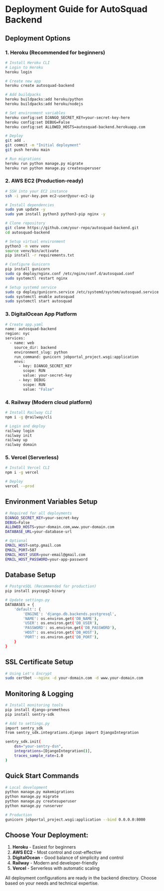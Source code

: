 # Deployment Guide for AutoSquad Backend

## Deployment Options

### 1. **Heroku (Recommended for beginners)**
```bash
# Install Heroku CLI
# Login to Heroku
heroku login

# Create new app
heroku create autosquad-backend

# Add buildpacks
heroku buildpacks:add heroku/python
heroku buildpacks:add heroku/nodejs

# Set environment variables
heroku config:set DJANGO_SECRET_KEY=your-secret-key-here
heroku config:set DEBUG=False
heroku config:set ALLOWED_HOSTS=autosquad-backend.herokuapp.com

# Deploy
git add .
git commit -m "Initial deployment"
git push heroku main

# Run migrations
heroku run python manage.py migrate
heroku run python manage.py createsuperuser
```

### 2. **AWS EC2 (Production-ready)**
```bash
# SSH into your EC2 instance
ssh -i your-key.pem ec2-user@your-ec2-ip

# Install dependencies
sudo yum update -y
sudo yum install python3 python3-pip nginx -y

# Clone repository
git clone https://github.com/your-repo/autosquad-backend.git
cd autosquad-backend

# Setup virtual environment
python3 -m venv venv
source venv/bin/activate
pip install -r requirements.txt

# Configure Gunicorn
pip install gunicorn
sudo cp deploy/nginx.conf /etc/nginx/conf.d/autosquad.conf
sudo systemctl restart nginx

# Setup systemd service
sudo cp deploy/gunicorn.service /etc/systemd/system/autosquad.service
sudo systemctl enable autosquad
sudo systemctl start autosquad
```

### 3. **DigitalOcean App Platform**
```bash
# Create app.yaml
name: autosquad-backend
region: nyc
services:
  - name: web
    source_dir: backend
    environment_slug: python
    run_command: gunicorn jobportal_project.wsgi:application
    envs:
      - key: DJANGO_SECRET_KEY
        scope: RUN
        value: your-secret-key
      - key: DEBUG
        scope: RUN
        value: "False"
```

### 4. **Railway (Modern cloud platform)**
```bash
# Install Railway CLI
npm i -g @railway/cli

# Login and deploy
railway login
railway init
railway up
railway domain
```

### 5. **Vercel (Serverless)**
```bash
# Install Vercel CLI
npm i -g vercel

# Deploy
vercel --prod
```

## Environment Variables Setup
```bash
# Required for all deployments
DJANGO_SECRET_KEY=your-secret-key
DEBUG=False
ALLOWED_HOSTS=your-domain.com,www.your-domain.com
DATABASE_URL=your-database-url

# Optional
EMAIL_HOST=smtp.gmail.com
EMAIL_PORT=587
EMAIL_HOST_USER=your-email@gmail.com
EMAIL_HOST_PASSWORD=your-app-password
```

## Database Setup
```bash
# PostgreSQL (Recommended for production)
pip install psycopg2-binary

# Update settings.py
DATABASES = {
    'default': {
        'ENGINE': 'django.db.backends.postgresql',
        'NAME': os.environ.get('DB_NAME'),
        'USER': os.environ.get('DB_USER'),
        'PASSWORD': os.environ.get('DB_PASSWORD'),
        'HOST': os.environ.get('DB_HOST'),
        'PORT': os.environ.get('DB_PORT'),
    }
}
```

## SSL Certificate Setup
```bash
# Using Let's Encrypt
sudo certbot --nginx -d your-domain.com -d www.your-domain.com
```

## Monitoring & Logging
```bash
# Install monitoring tools
pip install django-prometheus
pip install sentry-sdk

# Add to settings.py
import sentry_sdk
from sentry_sdk.integrations.django import DjangoIntegration

sentry_sdk.init(
    dsn="your-sentry-dsn",
    integrations=[DjangoIntegration()],
    traces_sample_rate=1.0
)
```

## Quick Start Commands
```bash
# Local development
python manage.py makemigrations
python manage.py migrate
python manage.py createsuperuser
python manage.py runserver

# Production
gunicorn jobportal_project.wsgi:application --bind 0.0.0.0:8000
```

## Choose Your Deployment:
1. **Heroku** - Easiest for beginners
2. **AWS EC2** - Most control and cost-effective
3. **DigitalOcean** - Good balance of simplicity and control
4. **Railway** - Modern and developer-friendly
5. **Vercel** - Serverless with automatic scaling

All deployment configurations are ready in the backend directory. Choose based on your needs and technical expertise.
